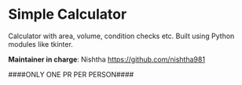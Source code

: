 # Simple Calculator

Calculator with area, volume, condition checks etc.
Built using Python modules like tkinter.

**Maintainer in charge**: Nishtha https://github.com/nishtha981

####ONLY ONE PR PER PERSON####

